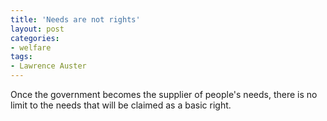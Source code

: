 ```yaml
---
title: 'Needs are not rights'
layout: post
categories:
- welfare
tags:
- Lawrence Auster
---
```


Once the government becomes the supplier of people's needs, there is no limit to the needs that will be claimed as a basic right.